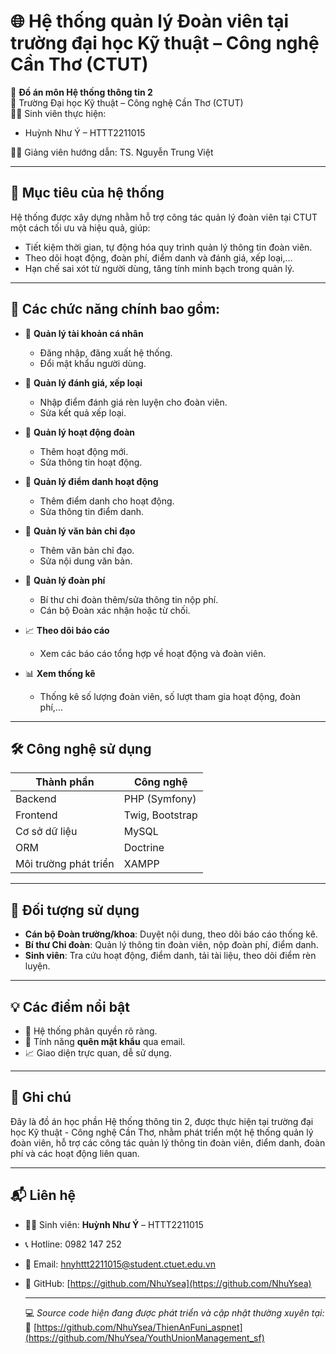 # 🌐 Hệ thống quản lý Đoàn viên tại trường đại học Kỹ thuật – Công nghệ Cần Thơ (CTUT)

📌 **Đồ án môn Hệ thống thông tin 2**  
📍 Trường Đại học Kỹ thuật – Công nghệ Cần Thơ (CTUT)  
👨‍💻 Sinh viên thực hiện:  
- Huỳnh Như Ý – HTTT2211015
  
👨‍🏫 Giảng viên hướng dẫn: TS. Nguyễn Trung Việt

---

## 🎯 Mục tiêu của hệ thống

Hệ thống được xây dựng nhằm hỗ trợ công tác quản lý đoàn viên tại CTUT một cách tối ưu và hiệu quả, giúp:

- Tiết kiệm thời gian, tự động hóa quy trình quản lý thông tin đoàn viên.
- Theo dõi hoạt động, đoàn phí, điểm danh và đánh giá, xếp loại,...
- Hạn chế sai xót từ người dùng, tăng tính minh bạch trong quản lý.

---

## 🧩 Các chức năng chính bao gồm:

- 🔐 **Quản lý tài khoản cá nhân**

  - Đăng nhập, đăng xuất hệ thống.
  - Đổi mật khẩu người dùng.

- 🧮 **Quản lý đánh giá, xếp loại**

  - Nhập điểm đánh giá rèn luyện cho đoàn viên.
  - Sửa kết quả xếp loại.

- 📅 **Quản lý hoạt động đoàn**

  - Thêm hoạt động mới.
  - Sửa thông tin hoạt động.

- 📝 **Quản lý điểm danh hoạt động**

  - Thêm điểm danh cho hoạt động.
  - Sửa thông tin điểm danh.

- 📄 **Quản lý văn bản chỉ đạo**

  - Thêm văn bản chỉ đạo.
  - Sửa nội dung văn bản.

- 💸 **Quản lý đoàn phí**

  - Bí thư chi đoàn thêm/sửa thông tin nộp phí.
  - Cán bộ Đoàn xác nhận hoặc từ chối.

- 📈 **Theo dõi báo cáo**

  - Xem các báo cáo tổng hợp về hoạt động và đoàn viên.

- 📊 **Xem thống kê**
  - Thống kê số lượng đoàn viên, số lượt tham gia hoạt động, đoàn phí,...

---

## 🛠️ Công nghệ sử dụng

| Thành phần            | Công nghệ       |
| --------------------- | --------------- |
| Backend               | PHP (Symfony)   |
| Frontend              | Twig, Bootstrap |
| Cơ sở dữ liệu         | MySQL           |
| ORM                   | Doctrine        |
| Môi trường phát triển | XAMPP           |

---

## 👥 Đối tượng sử dụng

- **Cán bộ Đoàn trường/khoa**: Duyệt nội dung, theo dõi báo cáo thống kê.
- **Bí thư Chi đoàn**: Quản lý thông tin đoàn viên, nộp đoàn phí, điểm danh.
- **Sinh viên**: Tra cứu hoạt động, điểm danh, tải tài liệu, theo dõi điểm rèn luyện.

---

## 💡 Các điểm nổi bật

- 🔐 Hệ thống phân quyền rõ ràng.
- 📩 Tính năng **quên mật khẩu** qua email.
- 📈 Giao diện trực quan, dễ sử dụng.

---

## 📌 Ghi chú

Đây là đồ án học phần Hệ thống thông tin 2, được thực hiện tại trường đại học Kỹ thuật - Công nghệ Cần Thơ, nhằm phát triển một hệ thống quản lý đoàn viên, hỗ trợ các công tác quản lý thông tin đoàn viên, điểm danh, đoàn phí và các hoạt động liên quan.

---

## 📬 Liên hệ

- 👩‍💻 Sinh viên: **Huỳnh Như Ý** – HTTT2211015  
- 📞 Hotline: 0982 147 252  
- 📧 Email: hnyhttt2211015@student.ctuet.edu.vn  
- 🔗 GitHub: [https://github.com/NhuYsea](https://github.com/NhuYsea)

  ---
  💻 *Source code hiện đang được phát triển và cập nhật thường xuyên tại:*  
🔗 [https://github.com/NhuYsea/ThienAnFuni_aspnet](https://github.com/NhuYsea/YouthUnionManagement_sf)
